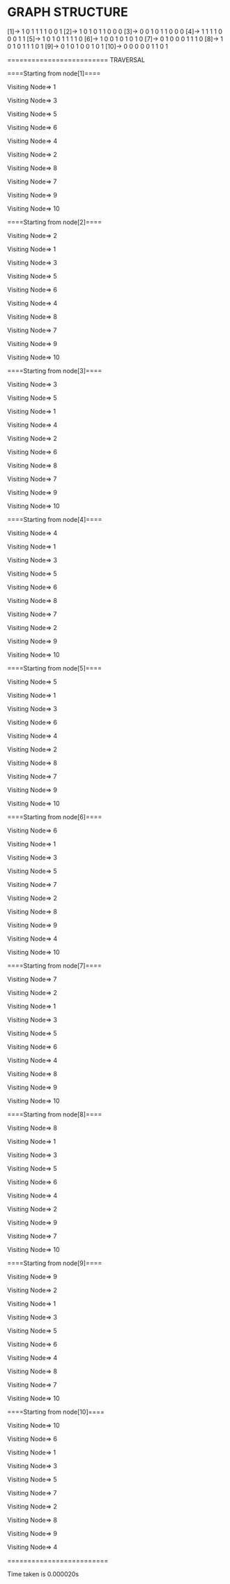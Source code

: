GRAPH STRUCTURE 
========================= 
[1]-> 1 0 1 1 1 1 0 0 1 
[2]-> 1 0 1 0 1 1 0 0 0 
[3]-> 0 0 1 0 1 1 0 0 0 
[4]-> 1 1 1 1 0 0 0 1 1 
[5]-> 1 0 1 0 1 1 1 1 0 
[6]-> 1 0 0 1 0 1 0 1 0 
[7]-> 0 1 0 0 0 1 1 1 0 
[8]-> 1 0 1 0 1 1 1 0 1 
[9]-> 0 1 0 1 0 0 1 0 1 
[10]-> 0 0 0 0 0 1 1 0 1 

========================= 
TRAVERSAL

====Starting from node[1]====


Visiting Node=> 1 


Visiting Node=> 3 


Visiting Node=> 5 


Visiting Node=> 6 


Visiting Node=> 4 


Visiting Node=> 2 


Visiting Node=> 8 


Visiting Node=> 7 


Visiting Node=> 9 


Visiting Node=> 10 

====Starting from node[2]====


Visiting Node=> 2 


Visiting Node=> 1 


Visiting Node=> 3 


Visiting Node=> 5 


Visiting Node=> 6 


Visiting Node=> 4 


Visiting Node=> 8 


Visiting Node=> 7 


Visiting Node=> 9 


Visiting Node=> 10 

====Starting from node[3]====


Visiting Node=> 3 


Visiting Node=> 5 


Visiting Node=> 1 


Visiting Node=> 4 


Visiting Node=> 2 


Visiting Node=> 6 


Visiting Node=> 8 


Visiting Node=> 7 


Visiting Node=> 9 


Visiting Node=> 10 

====Starting from node[4]====


Visiting Node=> 4 


Visiting Node=> 1 


Visiting Node=> 3 


Visiting Node=> 5 


Visiting Node=> 6 


Visiting Node=> 8 


Visiting Node=> 7 


Visiting Node=> 2 


Visiting Node=> 9 


Visiting Node=> 10 

====Starting from node[5]====


Visiting Node=> 5 


Visiting Node=> 1 


Visiting Node=> 3 


Visiting Node=> 6 


Visiting Node=> 4 


Visiting Node=> 2 


Visiting Node=> 8 


Visiting Node=> 7 


Visiting Node=> 9 


Visiting Node=> 10 

====Starting from node[6]====


Visiting Node=> 6 


Visiting Node=> 1 


Visiting Node=> 3 


Visiting Node=> 5 


Visiting Node=> 7 


Visiting Node=> 2 


Visiting Node=> 8 


Visiting Node=> 9 


Visiting Node=> 4 


Visiting Node=> 10 

====Starting from node[7]====


Visiting Node=> 7 


Visiting Node=> 2 


Visiting Node=> 1 


Visiting Node=> 3 


Visiting Node=> 5 


Visiting Node=> 6 


Visiting Node=> 4 


Visiting Node=> 8 


Visiting Node=> 9 


Visiting Node=> 10 

====Starting from node[8]====


Visiting Node=> 8 


Visiting Node=> 1 


Visiting Node=> 3 


Visiting Node=> 5 


Visiting Node=> 6 


Visiting Node=> 4 


Visiting Node=> 2 


Visiting Node=> 9 


Visiting Node=> 7 


Visiting Node=> 10 

====Starting from node[9]====


Visiting Node=> 9 


Visiting Node=> 2 


Visiting Node=> 1 


Visiting Node=> 3 


Visiting Node=> 5 


Visiting Node=> 6 


Visiting Node=> 4 


Visiting Node=> 8 


Visiting Node=> 7 


Visiting Node=> 10 

====Starting from node[10]====


Visiting Node=> 10 


Visiting Node=> 6 


Visiting Node=> 1 


Visiting Node=> 3 


Visiting Node=> 5 


Visiting Node=> 7 


Visiting Node=> 2 


Visiting Node=> 8 


Visiting Node=> 9 


Visiting Node=> 4 

========================= 

Time taken is 0.000020s  
